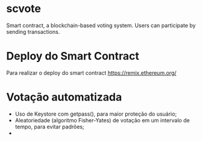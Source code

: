 # scvote
Smart contract, a blockchain-based voting system. Users can participate by sending transactions.

# Deploy do Smart Contract
Para realizar o deploy do smart contract https://remix.ethereum.org/

# Votação automatizada
- Uso de Keystore com getpass(), para maior proteção do usuário;
- Aleatoriedade (algoritmo Fisher-Yates)  de votação em um intervalo de tempo, para evitar padrões;
- 
